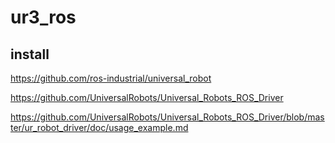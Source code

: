 # ur3_ros

## install


https://github.com/ros-industrial/universal_robot

https://github.com/UniversalRobots/Universal_Robots_ROS_Driver


https://github.com/UniversalRobots/Universal_Robots_ROS_Driver/blob/master/ur_robot_driver/doc/usage_example.md
